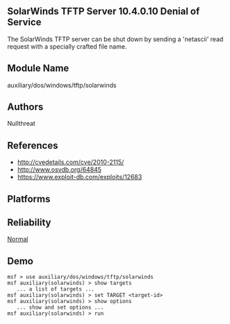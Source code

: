 ## SolarWinds TFTP Server 10.4.0.10 Denial of Service

The SolarWinds TFTP server can be shut down by sending a 
'netascii' read request with a specially crafted file name.


## Module Name
auxiliary/dos/windows/tftp/solarwinds

## Authors
Nullthreat


## References
* http://cvedetails.com/cve/2010-2115/
* http://www.osvdb.org/64845
* https://www.exploit-db.com/exploits/12683




## Platforms


## Reliability
[Normal](https://github.com/rapid7/metasploit-framework/wiki/Exploit-Ranking)

## Demo

```
msf > use auxiliary/dos/windows/tftp/solarwinds
msf auxiliary(solarwinds) > show targets
   ... a list of targets ...
msf auxiliary(solarwinds) > set TARGET <target-id>
msf auxiliary(solarwinds) > show options
   ... show and set options ...
msf auxiliary(solarwinds) > run
```
    
    